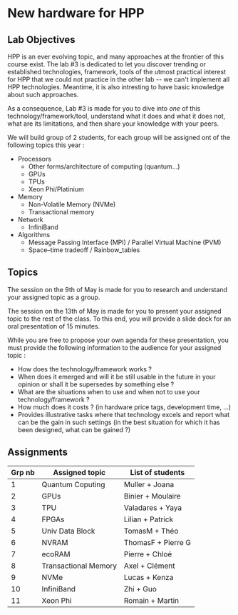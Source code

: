# New hardware for HPP

## Lab Objectives

HPP is an ever evolving topic, and many approaches at the frontier of this course exist. The lab #3 is dedicated to let you discover trending or established technologies, framework, tools of the utmost practical interest for HPP that we could not practice in the other lab -- we can't implement all HPP technologies. Meantime, it is also intresting to have basic knowledge about such approaches.

As a consequence, Lab #3 is made for you to dive into *one* of this technology/framework/tool, understand what it does and what it does not, what are its limitations, and then share your knowledge with your peers.

We will build group of 2 students, for each group will be assigned ont of the following topics this year :

- Processors
  - Other forms/architecture of computing (quantum...)
  - GPUs
  - TPUs
  - Xeon Phi/Platinium
- Memory
  - Non-Volatile Memory (NVMe)
  - Transactional memory
- Network
  - InfiniBand
- Algorithms
  - Message Passing Interface (MPI) / Parallel Virtual Machine (PVM)
  - Space–time tradeoff / Rainbow_tables

## Topics

The session on the 9th of May is made for you to research and understand your assigned topic as a group.

The session on the 13th of May is made for you to present your assigned topic to the rest of the class.
To this end, you will provide a slide deck for an oral presentation of 15 minutes.

While you are free to propose your own agenda for these presentation, you must provide the following information to the audience for your assigned topic :
- How does the technology/framework works ?
- When does it emerged and will it be still usable in the future in your opinion or shall it be supersedes by something else ?
- What are the situations when to use and when not to use your technology/framework ?
- How much does it costs ? (in hardware price tags, development time, ...)
- Provides illustrative tasks where that technology excels and report what can be the gain in such settings (in the best situation for which it has been designed, what can be gained ?)


## Assignments

| Grp nb | Assigned topic     | List of students  |
| ------ | ------------------ | ----------------- |
| 1      | Quantum Coputing   | Muller + Joana    |
| 2      | GPUs               | Binier + Moulaire |
| 3      | TPU                | Valadares + Yaya  |
| 4      | FPGAs              | Lilian + Patrick  |
| 5      | Univ Data Block    | TomasM + Théo     |
| 6      | NVRAM              | ThomasF + Pierre G|
| 7      | ecoRAM             | Pierre + Chloé    |
| 8      | Transactional Memory | Axel + Clément  |
| 9      | NVMe               | Lucas + Kenza     |
| 10     | InfiniBand         |  Zhi + Guo        |
| 11     | Xeon Phi           | Romain + Martin   |
